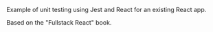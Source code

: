 Example of unit testing using Jest and React for an existing React app.

Based on the "Fullstack React" book.
